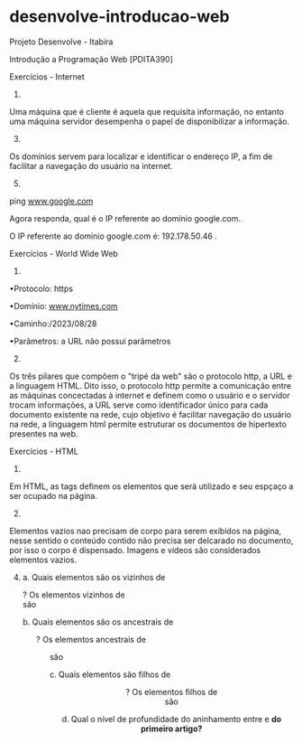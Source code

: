 # desenvolve-introducao-web
Projeto Desenvolve - Itabira

Introdução a Programação Web
[PDITA390]

Exercícios - Internet

1.

Uma máquina que é cliente é aquela que requisita  informação, no entanto uma máquina servidor desempenha o papel de disponibilizar a informação.

3. 

Os domínios servem para localizar e identificar o endereço IP, a fim de facilitar a navegação do usuário na internet.

5. 

ping www.google.com

Agora responda, qual é o IP referente ao domínio google.com.

O IP referente ao domínio google.com é: 192.178.50.46 .

Exercícios - World Wide Web

1.

•Protocolo: https

•Domínio: www.nytimes.com

•Caminho:/2023/08/28

•Parâmetros: a URL não possui parâmetros

2.

Os três pilares que compôem o "tripé da web" são o protocolo http, a URL e a linguagem HTML. Dito isso, o protocolo http permite a comunicação entre as máquinas concectadas à internet e definem como o usuário e o servidor trocam informações, a URL serve como identificador único para cada documento existente na rede, cujo objetivo é facilitar navegação do usuário na rede, a linguagem html permite estruturar os documentos de hipertexto presentes na web.

Exercícios - HTML 

1.

Em HTML, as tags definem os elementos que será utilizado e seu espçaço a ser ocupado na página.

2. 

Elementos vazios nao precisam de corpo para serem exibidos na página, nesse sentido o conteúdo contido não precisa ser delcarado no documento, por isso o corpo é dispensado. Imagens e vídeos são considerados elementos vazios.

4. 
   a. Quais elementos são os vizinhos de <main> ? Os elementos vizinhos de <main> são 

   b. Quais elementos são os ancestrais de <ul> ? Os elementos ancestrais de <ul> são

   c. Quais elementos são filhos de <header> ? Os elementos filhos de <header> são

   d. Qual o nível de profundidade do aninhamento entre <html> e <strong> do primeiro artigo? 


